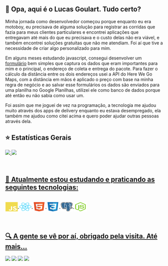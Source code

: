 ## 👋 Opa, aqui é o Lucas Goulart. Tudo certo?
Minha jornada como desenvolvedor começou porque enquanto eu era motoboy, eu precisava de alguma solução para registrar as corridas que fazia para meus clientes particulares e encontrei aplicações que entregavam até mais do que eu precisava e o custo delas não era viável, e também encontrei soluções gratuitas que não me atendiam. Foi aí que tive a necessidade de criar algo personalizado para mim.

Em alguns meses estudando javascript, consegui desenvolver um <a href="https://glrtlucas.github.io/titanium_express/" target="_blank">formulário</a> bem simples que captura os dados que eram importantes para mim e o principal, o endereço de coleta e entrega do pacote. Para fazer o cálculo da distância entre os dois endereços usei a API do Here We Go Maps, com a distância em mãos é aplicado o preço com base na minha regra de negócio e ao salvar esse formulários os dados são enviados para uma planilha no Google Planilhas, utilizei ele como banco de dados porque até então eu não sabia como usar um.

Foi assim que me joguei de vez na programação, a tecnologia me ajudou muito através dos apps de delivery enquanto eu estava desempregado, ela também me ajudou como citei acima e quero poder ajudar outras pessoas através dela.


## ⭐ Estatísticas Gerais
<div>
  <a href="https://github.com/glrtlucas">
  <img height="180em" src="https://github-readme-stats.vercel.app/api?username=glrtlucas&show_icons=true&theme=dark&include_all_commits=true&count_private=true"/>
  <img height="180em" src="https://github-readme-stats.vercel.app/api/top-langs/?username=glrtlucas&layout=compact&langs_count=7&theme=dark"/>
</div>
<br />
<br />
  
## 🌱 Atualmente estou estudando e praticando as seguintes tecnologias:
<div style="display: inline_block"><br>
  <img align="center" alt="Lucas-Js" height="30" width="40" src="https://raw.githubusercontent.com/devicons/devicon/master/icons/javascript/javascript-plain.svg">
  <img align="center" alt="Lucas-React" height="30" width="40" src="https://raw.githubusercontent.com/devicons/devicon/master/icons/react/react-original.svg">
  <img align="center" alt="Lucas-HTML" height="30" width="40" src="https://raw.githubusercontent.com/devicons/devicon/master/icons/html5/html5-original.svg">
  <img align="center" alt="Lucas-CSS" height="30" width="40" src="https://raw.githubusercontent.com/devicons/devicon/master/icons/css3/css3-original.svg">
  <img align="center" alt="Lucas-Postgresql" height="30" width="40" src="https://raw.githubusercontent.com/devicons/devicon/master/icons/postgresql/postgresql-original.svg">
  <img align="center" alt="Lucas-Node" height="30" width="40" src="https://raw.githubusercontent.com/devicons/devicon/master/icons/nodejs/nodejs-original.svg">
</div>
<br />
<br />
  
## 🔍 A gente se vê por aí, obrigado pela visita. Até mais...
  <a href="https://instagram.com/glrtlucas" target="_blank"><img src="https://img.shields.io/badge/-Instagram-%23E4405F?style=for-the-badge&logo=instagram&logoColor=white" target="_blank"></a>
 <a href="https://discord.gg/Lucas Goulart#1678" target="_blank"><img src="https://img.shields.io/badge/Discord-7289DA?style=for-the-badge&logo=discord&logoColor=white" target="_blank"></a> 
  <a href = "mailto:goulartlcs@gmail.com"><img src="https://img.shields.io/badge/-Gmail-ff0000?style=for-the-badge&logo=gmail&logoColor=white" target="_blank"></a>
  <a href="https://www.linkedin.com/in/glrtlucas" target="_blank"><img src="https://img.shields.io/badge/-LinkedIn-%230077B5?style=for-the-badge&logo=linkedin&logoColor=white" target="_blank"></a> 




